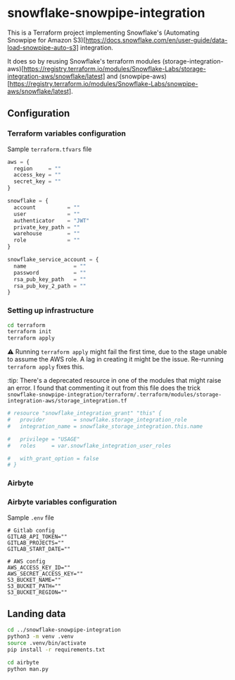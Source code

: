 # snowflake-snowpipe-integration

This is a Terraform project implementing Snowflake's (Automating Snowpipe for Amazon S3)[https://docs.snowflake.com/en/user-guide/data-load-snowpipe-auto-s3] integration.

It does so by reusing Snowflake's terraform modules (storage-integration-aws)[https://registry.terraform.io/modules/Snowflake-Labs/storage-integration-aws/snowflake/latest] and (snowpipe-aws)[https://registry.terraform.io/modules/Snowflake-Labs/snowpipe-aws/snowflake/latest].


## Configuration

### Terraform variables configuration
Sample `terraform.tfvars` file
```tf
aws = {
  region     = ""
  access_key = ""
  secret_key = ""
}

snowflake = {
  account          = ""
  user             = ""
  authenticator    = "JWT"
  private_key_path = ""
  warehouse        = ""
  role             = ""
}

snowflake_service_account = {
  name               = ""
  password           = ""
  rsa_pub_key_path   = ""
  rsa_pub_key_2_path = ""
}
```

### Setting up infrastructure
```sh
cd terraform
terraform init
terraform apply
```

:warning: Running `terraform apply` might fail the first time, due to the stage unable to assume the AWS role. A lag in creating it might be the issue. Re-running `terraform apply` fixes this.

:tip: There's a deprecated resource in one of the modules that might raise an error. I found that commenting it out from this file does the trick `snowflake-snowpipe-integration/terraform/.terraform/modules/storage-integration-aws/storage_integration.tf`
```tf
# resource "snowflake_integration_grant" "this" {
#   provider         = snowflake.storage_integration_role
#   integration_name = snowflake_storage_integration.this.name

#   privilege = "USAGE"
#   roles     = var.snowflake_integration_user_roles

#   with_grant_option = false
# }
```


### Airbyte

### Airbyte variables configuration
Sample `.env` file
```env
# Gitlab config
GITLAB_API_TOKEN=""
GITLAB_PROJECTS=""
GITLAB_START_DATE=""

# AWS config
AWS_ACCESS_KEY_ID=""
AWS_SECRET_ACCESS_KEY=""
S3_BUCKET_NAME=""
S3_BUCKET_PATH=""
S3_BUCKET_REGION=""
```

## Landing data 
```sh
cd ../snowflake-snowpipe-integration
python3 -m venv .venv
source .venv/bin/activate
pip install -r requirements.txt
```
```sh
cd airbyte
python man.py
```
